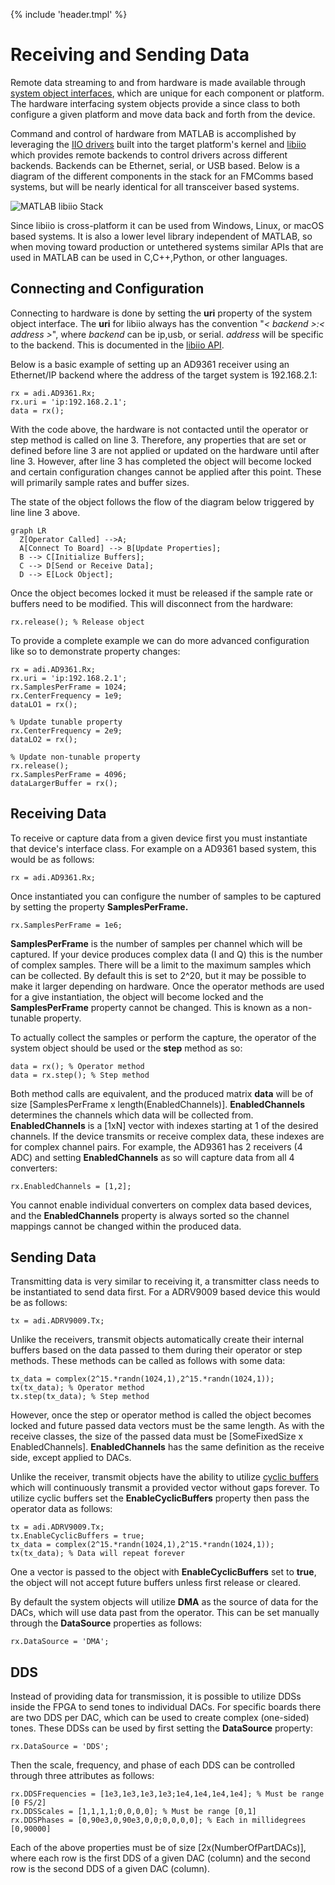 {% include 'header.tmpl' %}
# Receiving and Sending Data

Remote data streaming to and from hardware is made available through [system object interfaces](https://www.mathworks.com/help/matlab/matlab_prog/what-are-system-objects.html), which are unique for each component or platform. The hardware interfacing system objects provide a since class to both configure a given platform and move data back and forth from the device.

Command and control of hardware from MATLAB is accomplished by leveraging the [IIO drivers](https://wiki.analog.com/software/linux/docs/iio/iio) built into the target platform's kernel and [libiio](https://wiki.analog.com/resources/tools-software/linux-software/libiio) which provides remote backends to control drivers across different backends. Backends can be Ethernet, serial, or USB based. Below is a diagram of the different components in the stack for an FMComms based systems, but will be nearly identical for all transceiver based systems.

![MATLAB libiio Stack](assets/MATLAB_libiio_Stack.png)

Since libiio is cross-platform it can be used from Windows, Linux, or macOS based systems. It is also a lower level library independent of MATLAB, so when moving toward production or untethered systems similar APIs that are used in MATLAB can be used in C,C++,Python, or other languages.

## Connecting and Configuration

Connecting to hardware is done by setting the **uri** property of the system object interface. The **uri** for libiio always has the convention "*< backend >:< address >*", where *backend* can be ip,usb, or serial. *address* will be specific to the backend. This is documented in the [libiio API](https://analogdevicesinc.github.io/libiio/master/libiio/group__Context.html#gafdcee40508700fa395370b6c636e16fe).

Below is a basic example of setting up an AD9361 receiver using an Ethernet/IP backend where the address of the target system is 192.168.2.1:
```linenums="1"
rx = adi.AD9361.Rx;
rx.uri = 'ip:192.168.2.1';
data = rx();
```
With the code above, the hardware is not contacted until the operator or step method is called on line 3. Therefore, any properties that are set or defined before line 3 are not applied or updated on the hardware until after line 3. However, after line 3 has completed the object will become locked and certain configuration changes cannot be applied after this point. These will primarily sample rates and buffer sizes.

The state of the object follows the flow of the diagram below triggered by line line 3 above.

``` mermaid
graph LR
  Z[Operator Called] -->A;
  A[Connect To Board] --> B[Update Properties];
  B --> C[Initialize Buffers];
  C --> D[Send or Receive Data];
  D --> E[Lock Object];
```
Once the object becomes locked it must be released if the sample rate or buffers need to be modified. This will disconnect from the hardware:
```
rx.release(); % Release object
```

To provide a complete example we can do more advanced configuration like so to demonstrate property changes:
```linenums="1"
rx = adi.AD9361.Rx;
rx.uri = 'ip:192.168.2.1';
rx.SamplesPerFrame = 1024;
rx.CenterFrequency = 1e9;
dataLO1 = rx();

% Update tunable property
rx.CenterFrequency = 2e9;
dataLO2 = rx();

% Update non-tunable property
rx.release();
rx.SamplesPerFrame = 4096;
dataLargerBuffer = rx();
```

## Receiving Data

To receive or capture data from a given device first you must instantiate that device's interface class. For example on a AD9361 based system, this would be as follows:

```
rx = adi.AD9361.Rx;
```

Once instantiated you can configure the number of samples to be captured by setting the property **SamplesPerFrame.**

```
rx.SamplesPerFrame = 1e6;
```

**SamplesPerFrame** is the number of samples per channel which will be captured. If your device produces complex data (I and Q) this is the number of complex samples. There will be a limit to the maximum samples which can be collected. By default this is set to 2^20, but it may be possible to make it larger depending on hardware. Once the operator methods are used for a give instantiation, the object will become locked and the **SamplesPerFrame** property cannot be changed. This is known as a non-tunable property.

To actually collect the samples or perform the capture, the operator of the system object should be used or the **step** method as so:

```
data = rx(); % Operator method
data = rx.step(); % Step method
```

Both method calls are equivalent, and the produced matrix **data** will be of size [SamplesPerFrame x length(EnabledChannels)]. **EnabledChannels** determines the channels which data will be collected from. **EnabledChannels** is a [1xN] vector with indexes starting at 1 of the desired channels. If the device transmits or receive complex data, these indexes are for complex channel pairs. For example, the AD9361 has 2 receivers (4 ADC) and setting **EnabledChannels** as so will capture data from all 4 converters:

```
rx.EnabledChannels = [1,2];
```

You cannot enable individual converters on complex data based devices, and the **EnabledChannels** property is always sorted so the channel mappings cannot be changed within the produced data.

## Sending Data

Transmitting data is very similar to receiving it, a transmitter class needs to be instantiated to send data first. For a ADRV9009 based device this would be as follows:

```
tx = adi.ADRV9009.Tx;
```

Unlike the receivers, transmit objects automatically create their internal buffers based on the data passed to them during their operator or step methods. These methods can be called as follows with some data:

```
tx_data = complex(2^15.*randn(1024,1),2^15.*randn(1024,1));
tx(tx_data); % Operator method
tx.step(tx_data); % Step method
```

However, once the step or operator method is called the object becomes locked and future passed data vectors must be the same length. As with the receive classes, the size of the passed data must be [SomeFixedSize x EnabledChannels]. **EnabledChannels** has the same definition as the receive side, except applied to DACs.

Unlike the receiver, transmit objects have the ability to utilize [cyclic buffers](https://analogdevicesinc.github.io/libiio/group__Buffer.html#ga6caadf077c112ae55a64276aa24ef832) which will continuously transmit a provided vector without gaps forever. To utilize cyclic buffers set the **EnableCyclicBuffers** property then pass the operator data as follows:

```
tx = adi.ADRV9009.Tx;
tx.EnableCyclicBuffers = true;
tx_data = complex(2^15.*randn(1024,1),2^15.*randn(1024,1));
tx(tx_data); % Data will repeat forever
```

One a vector is passed to the object with **EnableCyclicBuffers** set to **true**, the object will not accept future buffers unless first release or cleared.

By default the system objects will utilize **DMA** as the source of data for the DACs, which will use data past from the operator. This can be set manually through the **DataSource** properties as follows:

```
rx.DataSource = 'DMA';
```

## DDS

Instead of providing data for transmission, it is possible to utilize DDSs inside the FPGA to send tones to individual DACs. For specific boards there are two DDS per DAC, which can be used to create complex (one-sided) tones. These DDSs can be used by first setting the **DataSource** property:

```
rx.DataSource = 'DDS';
```

Then the scale, frequency, and phase of each DDS can be controlled through three attributes as follows:

```
rx.DDSFrequencies = [1e3,1e3,1e3,1e3;1e4,1e4,1e4,1e4]; % Must be range [0 FS/2]
rx.DDSScales = [1,1,1,1;0,0,0,0]; % Must be range [0,1]
rx.DDSPhases = [0,90e3,0,90e3,0,0;0,0,0,0]; % Each in millidegrees [0,90000]
```

Each of the above properties must be of size [2x(NumberOfPartDACs)], where each row is the first DDS of a given DAC (column) and the second row is the second DDS of a given DAC (column).



